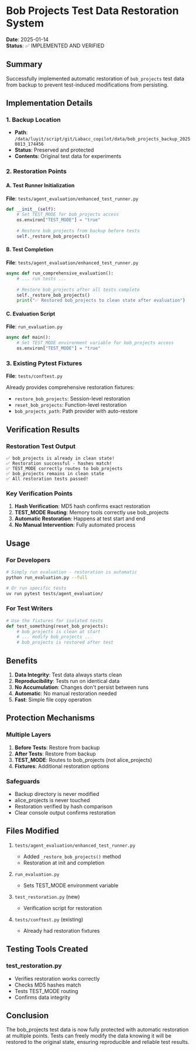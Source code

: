 # Bob Projects Test Data Restoration System

**Date**: 2025-01-14  
**Status**: ✅ IMPLEMENTED AND VERIFIED  

## Summary

Successfully implemented automatic restoration of `bob_projects` test data from backup to prevent test-induced modifications from persisting.

## Implementation Details

### 1. Backup Location
- **Path**: `/data/luyit/script/git/Labacc_copilot/data/bob_projects_backup_20250813_174456`
- **Status**: Preserved and protected
- **Contents**: Original test data for experiments

### 2. Restoration Points

#### A. Test Runner Initialization
**File**: `tests/agent_evaluation/enhanced_test_runner.py`
```python
def __init__(self):
    # Set TEST_MODE for bob_projects access
    os.environ["TEST_MODE"] = "true"
    
    # Restore bob_projects from backup before tests
    self._restore_bob_projects()
```

#### B. Test Completion
**File**: `tests/agent_evaluation/enhanced_test_runner.py`
```python
async def run_comprehensive_evaluation():
    # ... run tests ...
    
    # Restore bob_projects after all tests complete
    self._restore_bob_projects()
    print("✅ Restored bob_projects to clean state after evaluation")
```

#### C. Evaluation Script
**File**: `run_evaluation.py`
```python
async def main():
    # Set TEST_MODE environment variable for bob_projects access
    os.environ["TEST_MODE"] = "true"
```

### 3. Existing Pytest Fixtures
**File**: `tests/conftest.py`

Already provides comprehensive restoration fixtures:
- `restore_bob_projects`: Session-level restoration
- `reset_bob_projects`: Function-level restoration
- `bob_projects_path`: Path provider with auto-restore

## Verification Results

### Restoration Test Output
```
✅ bob_projects is already in clean state!
✅ Restoration successful - hashes match!
✅ TEST_MODE correctly routes to bob_projects
✅ bob_projects remains in clean state
✅ All restoration tests passed!
```

### Key Verification Points
1. **Hash Verification**: MD5 hash confirms exact restoration
2. **TEST_MODE Routing**: Memory tools correctly use bob_projects
3. **Automatic Restoration**: Happens at test start and end
4. **No Manual Intervention**: Fully automated process

## Usage

### For Developers
```bash
# Simply run evaluation - restoration is automatic
python run_evaluation.py --full

# Or run specific tests
uv run pytest tests/agent_evaluation/
```

### For Test Writers
```python
# Use the fixtures for isolated tests
def test_something(reset_bob_projects):
    # bob_projects is clean at start
    # ... modify bob_projects ...
    # bob_projects is restored after test
```

## Benefits

1. **Data Integrity**: Test data always starts clean
2. **Reproducibility**: Tests run on identical data
3. **No Accumulation**: Changes don't persist between runs
4. **Automatic**: No manual restoration needed
5. **Fast**: Simple file copy operation

## Protection Mechanisms

### Multiple Layers
1. **Before Tests**: Restore from backup
2. **After Tests**: Restore from backup
3. **TEST_MODE**: Routes to bob_projects (not alice_projects)
4. **Fixtures**: Additional restoration options

### Safeguards
- Backup directory is never modified
- alice_projects is never touched
- Restoration verified by hash comparison
- Clear console output confirms restoration

## Files Modified

1. `tests/agent_evaluation/enhanced_test_runner.py`
   - Added `_restore_bob_projects()` method
   - Restoration at init and completion

2. `run_evaluation.py`
   - Sets TEST_MODE environment variable

3. `test_restoration.py` (new)
   - Verification script for restoration

4. `tests/conftest.py` (existing)
   - Already had restoration fixtures

## Testing Tools Created

### test_restoration.py
- Verifies restoration works correctly
- Checks MD5 hashes match
- Tests TEST_MODE routing
- Confirms data integrity

## Conclusion

The bob_projects test data is now fully protected with automatic restoration at multiple points. Tests can freely modify the data knowing it will be restored to the original state, ensuring reproducible and reliable test results.